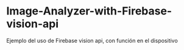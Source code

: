 # Image-Analyzer-with-Firebase-vision-api
Ejemplo del uso de Firebase vision api, con función en el dispositivo
